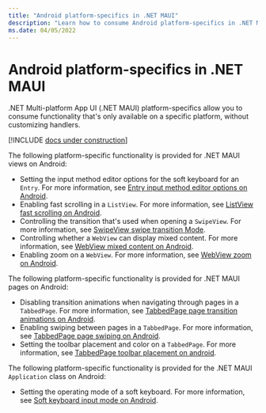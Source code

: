 ```yaml
---
title: "Android platform-specifics in .NET MAUI"
description: "Learn how to consume Android platform-specifics in .NET MAUI apps."
ms.date: 04/05/2022
---
```


# Android platform-specifics in .NET MAUI

.NET Multi-platform App UI (.NET MAUI) platform-specifics allow you to consume functionality that's only available on a specific platform, without customizing handlers.

[!INCLUDE [docs under construction](~/includes/preview-note.md)]

The following platform-specific functionality is provided for .NET MAUI views on Android:

- Setting the input method editor options for the soft keyboard for an `Entry`. For more information, see [Entry input method editor options on Android](entry-ime-options.md).
- Enabling fast scrolling in a `ListView`. For more information, see [ListView fast scrolling on Android](listview-fast-scrolling.md).
- Controlling the transition that's used when opening a `SwipeView`. For more information, see [SwipeView swipe transition Mode](swipeview-swipetransitionmode.md).
- Controlling whether a `WebView` can display mixed content. For more information, see [WebView mixed content on Android](webview-mixed-content.md).
- Enabling zoom on a `WebView`. For more information, see [WebView zoom on Android](webview-zoom-controls.md).

The following platform-specific functionality is provided for .NET MAUI pages on Android:

- Disabling transition animations when navigating through pages in a `TabbedPage`. For more information, see [TabbedPage page transition animations on Android](tabbedpage-transition-animations.md).
- Enabling swiping between pages in a `TabbedPage`. For more information, see [TabbedPage page swiping on Android](tabbedpage-page-swiping.md).
- Setting the toolbar placement and color on a `TabbedPage`. For more information, see [TabbedPage toolbar placement on android](tabbedpage-toolbar-placement.md).

The following platform-specific functionality is provided for the .NET MAUI `Application` class on Android:

- Setting the operating mode of a soft keyboard. For more information, see [Soft keyboard input mode on Android](soft-keyboard-input-mode.md).
